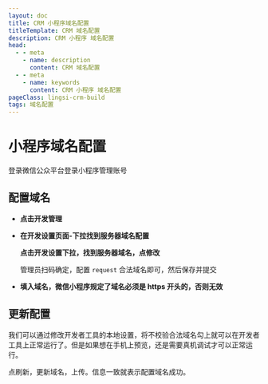 ```yaml
---
layout: doc
title: CRM 小程序域名配置
titleTemplate: CRM 域名配置
description: CRM 小程序 域名配置
head:
  - - meta
    - name: description
      content: CRM 域名配置
  - - meta
    - name: keywords
      content: CRM 小程序 域名配置
pageClass: lingsi-crm-build
tags: 域名配置
---
```


# 小程序域名配置

登录微信公众平台登录小程序管理账号

## 配置域名

- **点击开发管理**

- **在开发设置页面-下拉找到服务器域名配置**

  **点击开发设置下拉，找到服务器域名，点修改**

  管理员扫码确定，配置 `request` 合法域名即可，然后保存并提交

- **填入域名，微信小程序规定了域名必须是 https 开头的，否则无效**

## 更新配置

我们可以通过修改开发者工具的本地设置，将不校验合法域名勾上就可以在开发者工具上正常运行了。但是如果想在手机上预览，还是需要真机调试才可以正常运行。

点刷新，更新域名，上传。信息一致就表示配置域名成功。

